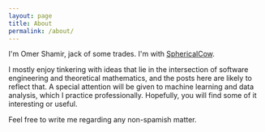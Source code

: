 ```yaml
---
layout: page
title: About
permalink: /about/
---
```

I'm Omer Shamir, jack of some trades. I'm with [SphericalCow][scow].

I mostly enjoy tinkering with ideas that lie in the intersection of software engineering and theoretical mathematics, and the posts here are likely to reflect that.
A special attention will be given to machine learning and data analysis, which I practice professionally.
Hopefully, you will find some of it interesting or useful.

Feel free to write me regarding any non-spamish matter.


[scow]:      http://sphericalcow.io
